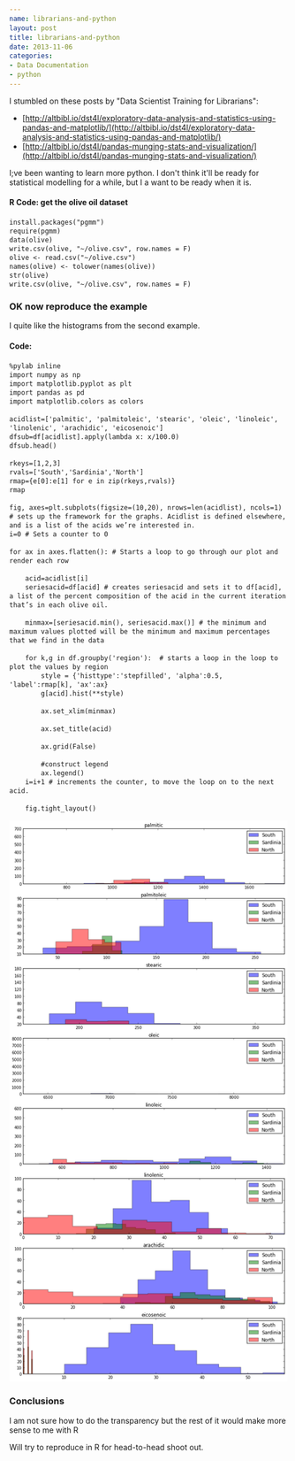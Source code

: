 ```yaml
---
name: librarians-and-python
layout: post
title: librarians-and-python
date: 2013-11-06
categories:
- Data Documentation
- python
---
```


I stumbled on these posts by "Data Scientist Training for Librarians":

- [http://altbibl.io/dst4l/exploratory-data-analysis-and-statistics-using-pandas-and-matplotlib/](http://altbibl.io/dst4l/exploratory-data-analysis-and-statistics-using-pandas-and-matplotlib/)
- [http://altbibl.io/dst4l/pandas-munging-stats-and-visualization/](http://altbibl.io/dst4l/pandas-munging-stats-and-visualization/)


I;ve been wanting to learn more python.  I don't think it'll be ready for statistical modelling for a while, but I a want to be ready when it is.

#### R Code: get the olive oil dataset
    install.packages("pgmm")
    require(pgmm)
    data(olive)
    write.csv(olive, "~/olive.csv", row.names = F)
    olive <- read.csv("~/olive.csv")
    names(olive) <- tolower(names(olive))
    str(olive)
    write.csv(olive, "~/olive.csv", row.names = F)

<p></p>

### OK now reproduce the example
I quite like the histograms from the second example.

#### Code:
    %pylab inline
    import numpy as np
    import matplotlib.pyplot as plt
    import pandas as pd
    import matplotlib.colors as colors
     
    acidlist=['palmitic', 'palmitoleic', 'stearic', 'oleic', 'linoleic', 'linolenic', 'arachidic', 'eicosenoic']
    dfsub=df[acidlist].apply(lambda x: x/100.0)
    dfsub.head()
     
    rkeys=[1,2,3]
    rvals=['South','Sardinia','North']
    rmap={e[0]:e[1] for e in zip(rkeys,rvals)}
    rmap
     
    fig, axes=plt.subplots(figsize=(10,20), nrows=len(acidlist), ncols=1) # sets up the framework for the graphs. Acidlist is defined elsewhere, and is a list of the acids we’re interested in.
    i=0 # Sets a counter to 0
     
    for ax in axes.flatten(): # Starts a loop to go through our plot and render each row
     
        acid=acidlist[i]
        seriesacid=df[acid] # creates seriesacid and sets it to df[acid], a list of the percent composition of the acid in the current iteration that’s in each olive oil.
     
        minmax=[seriesacid.min(), seriesacid.max()] # the minimum and maximum values plotted will be the minimum and maximum percentages that we find in the data
     
        for k,g in df.groupby('region'):  # starts a loop in the loop to plot the values by region
            style = {'histtype':'stepfilled', 'alpha':0.5, 'label':rmap[k], 'ax':ax}
            g[acid].hist(**style)
     
            ax.set_xlim(minmax)
     
            ax.set_title(acid)
     
            ax.grid(False)
     
            #construct legend
            ax.legend()
        i=i+1 # increments the counter, to move the loop on to the next acid.
     
        fig.tight_layout()

<p></p>

![acid.png](/images/acid.png)

### Conclusions

I am not sure how to do the transparency but the rest of it would make more sense to me with R

Will try to reproduce in R for head-to-head shoot out.
